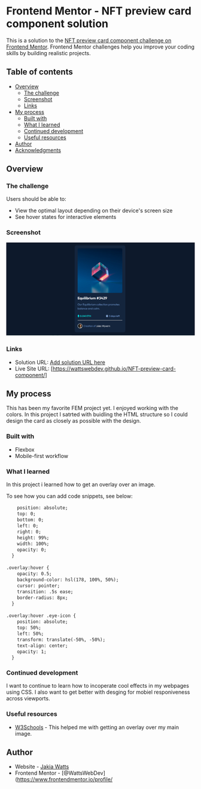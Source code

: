 # Frontend Mentor - NFT preview card component solution

This is a solution to the [NFT preview card component challenge on Frontend Mentor](https://www.frontendmentor.io/challenges/nft-preview-card-component-SbdUL_w0U). Frontend Mentor challenges help you improve your coding skills by building realistic projects. 

## Table of contents

- [Overview](#overview)
  - [The challenge](#the-challenge)
  - [Screenshot](#screenshot)
  - [Links](#links)
- [My process](#my-process)
  - [Built with](#built-with)
  - [What I learned](#what-i-learned)
  - [Continued development](#continued-development)
  - [Useful resources](#useful-resources)
- [Author](#author)
- [Acknowledgments](#acknowledgments)

## Overview

### The challenge

Users should be able to:

- View the optimal layout depending on their device's screen size
- See hover states for interactive elements

### Screenshot

![NFT.PNG](NFT.PNG)

### Links

- Solution URL: [Add solution URL here](https://your-solution-url.com)
- Live Site URL: [https://wattswebdev.github.io/NFT-preview-card-component/]

## My process

  This has been my favorite FEM project yet. I enjoyed working with the colors. In this project I satrted with buidling the HTML structure so I could design the card as closely as possible with the design.

### Built with

- Flexbox
- Mobile-first workflow

### What I learned

In this project i learned how to get an overlay over an image.

To see how you can add code snippets, see below:

```.overlay {
    position: absolute;
    top: 0;
    bottom: 0;
    left: 0;
    right: 0;
    height: 99%;
    width: 100%;  
    opacity: 0;
  }

.overlay:hover {
    opacity: 0.5;
    background-color: hsl(178, 100%, 50%);
    cursor: pointer;
    transition: .5s ease;
    border-radius: 8px;
  }
  
.overlay:hover .eye-icon {
    position: absolute;
    top: 50%;
    left: 50%;
    transform: translate(-50%, -50%);
    text-align: center; 
    opacity: 1;
  }
```

### Continued development

I want to continue to learn how to incoperate cool effects in my webpages using CSS. I also want to get better with desging for mobiel responiveness across viewports.

### Useful resources

- [W3Schools](https://www.w3schools.com/howto/howto_css_overlay.asp) - This helped me with getting an overlay over my main image.

## Author

- Website - [Jakia Watts](https://wattswebdev.github.io/my-portfolio/)
- Frontend Mentor - [@WattsWebDev](https://www.frontendmentor.io/profile/

